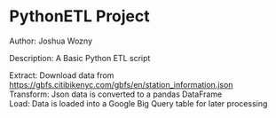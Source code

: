 # PythonETL Project
Author: Joshua Wozny

Description: A Basic Python ETL script

Extract: Download data from https://gbfs.citibikenyc.com/gbfs/en/station_information.json <br>
Transform: Json data is converted to a pandas DataFrame <br>
Load: Data is loaded into a Google Big Query table for later processing <br>

